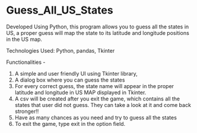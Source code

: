 # Guess_All_US_States
Developed Using Python, this program allows you to guess all the states in US, a proper guess will map the state to its latitude and longitude positions in the US map. 

Technologies Used: Python, pandas, Tkinter

Functionalities - 

1. A simple and user friendly UI using Tkinter library,
2. A dialog box where you can guess the states
3. For every correct guess, the state name will appear in the proper latitude and longitude in US MAP displayed in Tkinter.
4. A csv will be created after you exit the game, which contains all the states that user did not guess. They can take a look at it and come back stronger!!
5. Have as many chances as you need and try to guess all the states
6. To exit the game, type exit in the option field.

